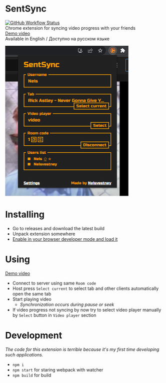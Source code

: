 # SentSync
[![GitHub Workflow Status](https://img.shields.io/github/workflow/status/Neisvestney/SentSync/Build?style=flat-square)](https://github.com/Neisvestney/SentSync/actions/workflows/build.yml)  
Chrome extension for syncing video progress with your friends  
[Demo video](https://youtu.be/nfwCOqp5eEk)  
Available in English / Доступно на русском языке  

![](images/chrome_KM2w6dhN29.png)  
# Installing
- Go to releases and download the latest build
- Unpack extension somewhere
- [Enable in your browser developer mode and load it](https://developer.chrome.com/docs/extensions/mv3/getstarted/#unpacked)
# Using
[Demo video](https://youtu.be/nfwCOqp5eEk)  
- Connect to server using same `Room code`
- Host press `Select current` to select tab and other clients automatically open the same tab
- Start playing video
  - _Synchronization occurs during pause or seek_
- If video progress not syncing by now try to select video player manually by `Select` button in `Video player` section
# Development
_The code for this extension is terrible because it's my first time developing such applications._ 
- `npm i`
- `npm start` for staring webpack with watcher 
- `npm build` for build
